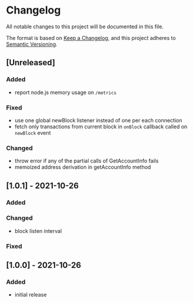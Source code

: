 # Changelog

All notable changes to this project will be documented in this file.

The format is based on [Keep a Changelog](https://keepachangelog.com/en/1.0.0/),
and this project adheres to [Semantic Versioning](https://semver.org/spec/v2.0.0.html).

## [Unreleased]

### Added

- report node.js memory usage on `/metrics`

### Fixed

- use one global newBlock listener instead of one per each connection
- fetch only transactions from current block in `onBlock` callback called on `newBlock` event

### Changed

- throw error if any of the partial calls of GetAccountInfo fails
- memoized address derivation in getAccountInfo method


## [1.0.1] - 2021-10-26

### Added

### Changed

- block listen interval

### Fixed

## [1.0.0] - 2021-10-26

### Added

- initial release
